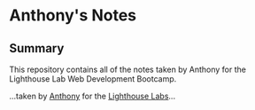 # Anthony's Notes
## Summary
This repository contains all of the notes taken by Anthony for the Lighthouse Lab Web Development Bootcamp.

...taken by [Anthony](https://github.com/anthonyChuks1) for the [Lighthouse Labs](https://www.lighthouselabs.ca/)... 